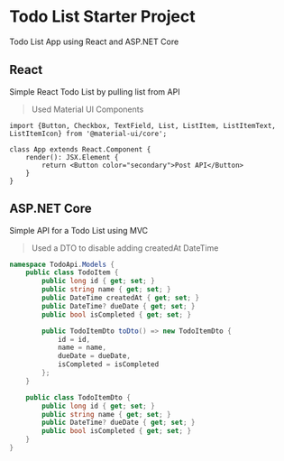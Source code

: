 # Todo List Starter Project

Todo List App using React and ASP.NET Core

## React

Simple React Todo List by pulling list from API
> Used Material UI Components

```tsx
import {Button, Checkbox, TextField, List, ListItem, ListItemText, ListItemIcon} from '@material-ui/core';

class App extends React.Component {
    render(): JSX.Element {
        return <Button color="secondary">Post API</Button>
    }
}
```

## ASP.NET Core

Simple API for a Todo List using MVC
> Used a DTO to disable adding createdAt DateTime

```cs
namespace TodoApi.Models {
    public class TodoItem {
        public long id { get; set; }
        public string name { get; set; }
        public DateTime createdAt { get; set; }
        public DateTime? dueDate { get; set; }
        public bool isCompleted { get; set; }

        public TodoItemDto toDto() => new TodoItemDto {
            id = id, 
            name = name, 
            dueDate = dueDate, 
            isCompleted = isCompleted
        };
    }

    public class TodoItemDto {
        public long id { get; set; }
        public string name { get; set; }
        public DateTime? dueDate { get; set; }
        public bool isCompleted { get; set; }
    }
}
```
